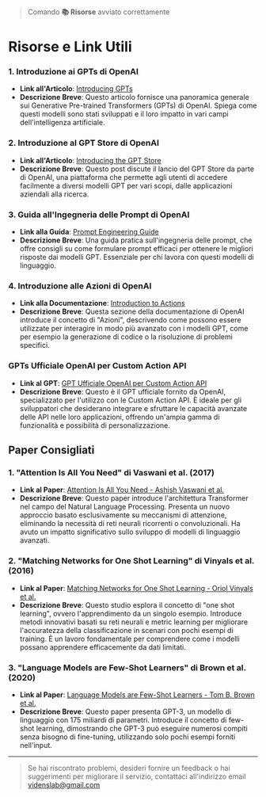 <output>

> Comando **📚 Risorse** avviato correttamente
>

# **Risorse e Link Utili**

### 1. Introduzione ai GPTs di OpenAI

- **Link all'Articolo**: [Introducing GPTs](https://openai.com/blog/introducing-gpts)
- **Descrizione Breve**: Questo articolo fornisce una panoramica generale sui Generative Pre-trained Transformers (GPTs) di OpenAI. Spiega come questi modelli sono stati sviluppati e il loro impatto in vari campi dell'intelligenza artificiale.

### 2. Introduzione al GPT Store di OpenAI

- **Link all'Articolo**: [Introducing the GPT Store](https://openai.com/blog/introducing-the-gpt-store)
- **Descrizione Breve**: Questo post discute il lancio del GPT Store da parte di OpenAI, una piattaforma che permette agli utenti di accedere facilmente a diversi modelli GPT per vari scopi, dalle applicazioni aziendali alla ricerca.

### 3. Guida all'Ingegneria delle Prompt di OpenAI

- **Link alla Guida**: [Prompt Engineering Guide](https://platform.openai.com/docs/guides/prompt-engineering)
- **Descrizione Breve**: Una guida pratica sull'ingegneria delle prompt, che offre consigli su come formulare prompt efficaci per ottenere le migliori risposte dai modelli GPT. Essenziale per chi lavora con questi modelli di linguaggio.

### 4. Introduzione alle Azioni di OpenAI

- **Link alla Documentazione**: [Introduction to Actions](https://platform.openai.com/docs/actions/introduction)
- **Descrizione Breve**: Questa sezione della documentazione di OpenAI introduce il concetto di "Azioni", descrivendo come possono essere utilizzate per interagire in modo più avanzato con i modelli GPT, come per esempio la generazione di codice o la risoluzione di problemi specifici.

### GPTs Ufficiale OpenAI per Custom Action API

- **Link al GPT**: [GPT Ufficiale OpenAI per Custom Action API](https://chat.openai.com/g/g-TYEliDU6A-actionsgpt)
- **Descrizione Breve**: Questo è il GPT ufficiale fornito da OpenAI, specializzato per l'utilizzo con le Custom Action API. È ideale per gli sviluppatori che desiderano integrare e sfruttare le capacità avanzate delle API nelle loro applicazioni, offrendo un'ampia gamma di funzionalità e possibilità di personalizzazione.

## **Paper Consigliati**

### 1. "Attention Is All You Need" di Vaswani et al. (2017)

- **Link al Paper**: [Attention Is All You Need - Ashish Vaswani et al.](https://arxiv.org/abs/1706.03762)
- **Descrizione Breve**: Questo paper introduce l'architettura Transformer nel campo del Natural Language Processing. Presenta un nuovo approccio basato esclusivamente su meccanismi di attenzione, eliminando la necessità di reti neurali ricorrenti o convoluzionali. Ha avuto un impatto significativo sullo sviluppo di modelli di linguaggio avanzati.

### 2. "Matching Networks for One Shot Learning" di Vinyals et al. (2016)

- **Link al Paper**: [Matching Networks for One Shot Learning - Oriol Vinyals et al.](https://arxiv.org/abs/1606.04080)
- **Descrizione Breve**: Questo studio esplora il concetto di "one shot learning", ovvero l'apprendimento da un singolo esempio. Introduce metodi innovativi basati su reti neurali e metric learning per migliorare l'accuratezza della classificazione in scenari con pochi esempi di training. È un lavoro fondamentale per comprendere come i modelli possano apprendere efficacemente da dati limitati.

### 3. "Language Models are Few-Shot Learners" di Brown et al. (2020)

- **Link al Paper**: [Language Models are Few-Shot Learners - Tom B. Brown et al.](https://arxiv.org/abs/2005.14165)
- **Descrizione Breve**: Questo paper presenta GPT-3, un modello di linguaggio con 175 miliardi di parametri. Introduce il concetto di few-shot learning, dimostrando che GPT-3 può eseguire numerosi compiti senza bisogno di fine-tuning, utilizzando solo pochi esempi forniti nell'input.

---

> Se hai riscontrato problemi, desideri fornire un feedback o hai suggerimenti per migliorare il servizio, contattaci all'indirizzo email [videnslab@gmail.com](mailto:videnslab@gmail.com)
>

</output>
